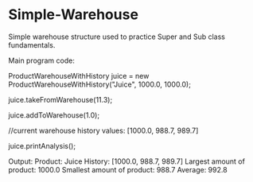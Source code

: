 # Simple-Warehouse
Simple warehouse structure used to practice Super and Sub class fundamentals.


Main program code:

ProductWarehouseWithHistory juice = new ProductWarehouseWithHistory("Juice", 1000.0, 1000.0);

juice.takeFromWarehouse(11.3);

juice.addToWarehouse(1.0);

//current warehouse history values: [1000.0, 988.7, 989.7]


juice.printAnalysis();


Output:
Product: Juice
History: [1000.0, 988.7, 989.7]
Largest amount of product: 1000.0
Smallest amount of product: 988.7
Average: 992.8
